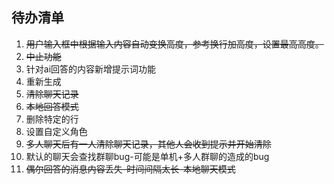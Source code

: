 
## 待办清单

1. ~~用户输入框中根据输入内容自动变换高度，参考换行加高度，设置最高高度。~~
2. ~~中止功能~~
3. 针对ai回答的内容新增提示词功能
4. 重新生成
5. ~~清除聊天记录~~
6. ~~本地回答模式~~
7. 删除特定的行
8. 设置自定义角色
9. ~~多人聊天后有一人清除聊天记录，其他人会收到提示并开始清除~~
10. 默认的聊天会查找群聊bug-可能是单机+多人群聊的造成的bug
11. ~~偶尔回答的消息内容丢失-时间间隔太长-本地聊天模式~~
